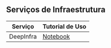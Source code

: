 ## Serviços de Infraestrutura

| **Serviço** | **Tutorial de Uso** |
|-----------|-----------|
| DeepInfra | <a href="https://github.com/Agents4Good/MasterChef-AI/blob/main/content/deep-infra/Deepinfra_Cookbook.ipynb" target="_blank">Notebook</a> |
